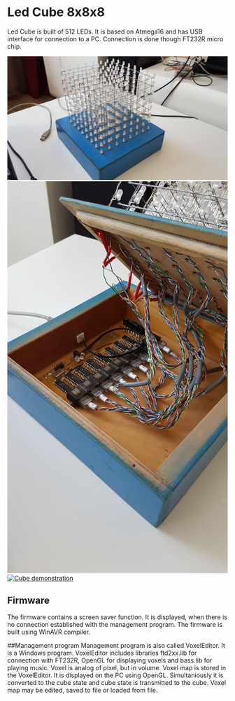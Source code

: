 # Led Cube 8x8x8

Led Cube is built of 512 LEDs. It is based on Atmega16 and has USB interface for connection to a PC. Connection is done though FT232R micro chip.

![Cube outside view](files/cube_outside.jpg?raw=true "Cube outside")
![Cube inside view](files/cube_inside.jpg?raw=true "Cube inside")
[![Cube demonstration](https://img.youtube.com/vi/Hagad9muHUU/0.jpg)](https://www.youtube.com/watch?v=Hagad9muHUU)

## Firmware
The firmware contains a screen saver function. It is displayed, when there is no connection established with the management program. The firmware is built using WinAVR compiler.

##Management program
Management program is also called VoxelEditor. It is a Windows program. VoxelEditor includes libraries ftd2xx.lib for connection with FT232R, OpenGL for displaying voxels and bass.lib for playing music. Voxel is analog of pixel, but in volume. Voxel map is stored in the VoxelEditor. It is displayed on the PC using OpenGL. Simultaniously it is converted to the cube state and cube state is transmitted to the cube. Voxel map may be edited, saved to file or loaded from file.
